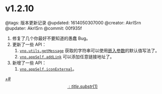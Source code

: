 # v1.2.10

@tags: 版本更新记录
@updated: 1614050307000
@creator: AkrISrn
@updater: AkrISrn
@commit: 00f935f

1. 修复了几个你最好不要知道的愚蠢 Bug。
1. 更新了一些 API：
    1. [`vno.utils.getMessage`](/zh/api/utils.md "#h2-19") 获取的字符串可以使用[嵌入参数](/zh/docs/snippets.md "#h2-1")的默认值写法了。
    1. [`vno.appSelf.addLink`](/zh/api/appSelf.md "#h2-12") 可以添加任意链接地址了。
1. 新增了一些 API：
    1. [`vno.appSelf.iconExternal`](/zh/api/appSelf.md "#h2-11")。

[+#$$: title.substr(1) $$](/zh/releases/download.md)
